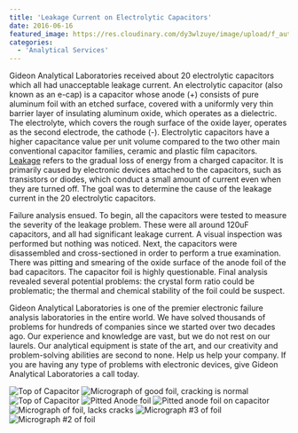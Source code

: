 ```yaml
---
title: 'Leakage Current on Electrolytic Capacitors'
date: 2016-06-16
featured_image: https://res.cloudinary.com/dy3wlzuye/image/upload/f_auto,c_scale,w_250/v1/GideonLabs/Micrograph-of-good-foil-cracking-is-normal.jpg
categories:
  - 'Analytical Services'
---
```


Gideon Analytical Laboratories received about 20 electrolytic capacitors which all had unacceptable leakage current. An electrolytic capacitor (also known as an e-cap) is a capacitor whose anode (+) consists of pure aluminum foil with an etched surface, covered with a uniformly very thin barrier layer of insulating aluminum oxide, which operates as a dielectric. The electrolyte, which covers the rough surface of the oxide layer, operates as the second electrode, the cathode (-). Electrolytic capacitors have a higher capacitance value per unit volume compared to the two other main conventional capacitor families, ceramic and plastic film capacitors. [Leakage](http://www.slpower.com/reference/An113%20Leakage%20Current.pdf) refers to the gradual loss of energy from a charged capacitor. It is primarily caused by electronic devices attached to the capacitors, such as transistors or diodes, which conduct a small amount of current even when they are turned off. The goal was to determine the cause of the leakage current in the 20 electrolytic capacitors.

Failure analysis ensued. To begin, all the capacitors were tested to measure the severity of the leakage problem. These were all around 120uF capacitors, and all had significant leakage current. A visual inspection was performed but nothing was noticed. Next, the capacitors were disassembled and cross-sectioned in order to perform a true examination. There was pitting and smearing of the oxide surface of the anode foil of the bad capacitors. The capacitor foil is highly questionable. Final analysis revealed several potential problems: the crystal form ratio could be problematic; the thermal and chemical stability of the foil could be suspect.

Gideon Analytical Laboratories is one of the premier electronic failure analysis laboratories in the entire world. We have solved thousands of problems for hundreds of companies since we started over two decades ago. Our experience and knowledge are vast, but we do not rest on our laurels. Our analytical equipment is state of the art, and our creativity and problem-solving abilities are second to none. Help us help your company. If you are having any type of problems with electronic devices, give Gideon Analytical Laboratories a call today.

![Top of Capacitor](https://res.cloudinary.com/dy3wlzuye/image/upload/f_auto,c_scale,w_300/GideonLabs/Top-of-Capacitor2.jpg 'Top of Capacitor')
![Micrograph of good foil, cracking is normal](https://res.cloudinary.com/dy3wlzuye/image/upload/f_auto,c_scale,w_300/GideonLabs/Micrograph-of-good-foil-cracking-is-normal.jpg 'Micrograph of good foil, cracking is normal')
![Top of Capacitor](https://res.cloudinary.com/dy3wlzuye/image/upload/f_auto,c_scale,w_300/GideonLabs/Top-of-Capacitor2.jpg 'Top of Capacitor')
![Pitted Anode foil](https://res.cloudinary.com/dy3wlzuye/image/upload/f_auto,c_scale,w_300/GideonLabs/Pitted-Anode-foil.jpg 'Pitted Anode foil')
![Pitted anode foil on capacitor](https://res.cloudinary.com/dy3wlzuye/image/upload/f_auto,c_scale,w_300/GideonLabs/Pitted-anode-foil-on-capacitor.jpg 'Pitted anode foil on capacitor')
![Micrograph of foil, lacks cracks](https://res.cloudinary.com/dy3wlzuye/image/upload/f_auto,c_scale,w_300/GideonLabs/Micrograph-of-foil-lacks-cracks.jpg 'Micrograph of foil, lacks cracks')
![Micrograph #3 of foil](https://res.cloudinary.com/dy3wlzuye/image/upload/f_auto,c_scale,w_300/GideonLabs/Micrograph-3-of-foil.jpg 'Micrograph #3 of foil')
![Micrograph #2 of foil](https://res.cloudinary.com/dy3wlzuye/image/upload/f_auto,c_scale,w_300/GideonLabs/Micrograph-2-of-foil.jpg 'Micrograph #2 of foil')
